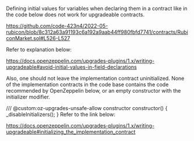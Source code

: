 Defining initial values for variables when declaring them in a contract like in the code below does not work for upgradeable contracts.

https://github.com/code-423n4/2022-05-rubicon/blob/8c312a63a91193c6a192a9aab44ff980fbfd7741/contracts/RubiconMarket.sol#L526-L527

Refer to explanation below:

https://docs.openzeppelin.com/upgrades-plugins/1.x/writing-upgradeable#avoid-initial-values-in-field-declarations

Also, one should not leave the implementation contract uninitialized. None of the implementation contracts in the code base contains the code recommended by OpenZeppelin below, or an empty constructor with the initializer modifier.

/// @custom:oz-upgrades-unsafe-allow constructor
constructor() {
    _disableInitializers();
}
Refer to the link below:

https://docs.openzeppelin.com/upgrades-plugins/1.x/writing-upgradeable#initializing_the_implementation_contract